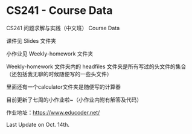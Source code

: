 # CS241 - Course Data
CS241 问题求解与实践（中文班） Course Data

课件见 Slides 文件夹

小作业见 Weekly-homework 文件夹

Weekly-homework 文件夹内的 headfiles 文件夹是所有写过的头文件的集合（还包括我无聊的时候随便写的一些头文件）

里面还有一个calculator文件夹是随便写的计算器

目前更新了七周的小作业啦~（小作业内附有解答及代码）

作业地址：https://www.educoder.net/



Last Update on Oct. 14th.



